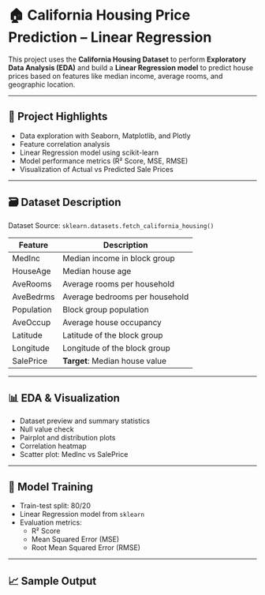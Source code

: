 
# 🏠 California Housing Price Prediction – Linear Regression

This project uses the **California Housing Dataset** to perform **Exploratory Data Analysis (EDA)** and build a **Linear Regression model** to predict house prices based on features like median income, average rooms, and geographic location.

---

## 📌 Project Highlights

- Data exploration with Seaborn, Matplotlib, and Plotly  
- Feature correlation analysis  
- Linear Regression model using scikit-learn  
- Model performance metrics (R² Score, MSE, RMSE)  
- Visualization of Actual vs Predicted Sale Prices  

---

## 🗃 Dataset Description

Dataset Source: `sklearn.datasets.fetch_california_housing()`

| Feature      | Description                              |
|--------------|------------------------------------------|
| MedInc       | Median income in block group             |
| HouseAge     | Median house age                         |
| AveRooms     | Average rooms per household              |
| AveBedrms    | Average bedrooms per household           |
| Population   | Block group population                   |
| AveOccup     | Average house occupancy                  |
| Latitude     | Latitude of the block group              |
| Longitude    | Longitude of the block group             |
| SalePrice    | **Target**: Median house value           |

---

## 📊 EDA & Visualization

- Dataset preview and summary statistics  
- Null value check  
- Pairplot and distribution plots  
- Correlation heatmap  
- Scatter plot: MedInc vs SalePrice  

---

## 🤖 Model Training

- Train-test split: 80/20  
- Linear Regression model from `sklearn`  
- Evaluation metrics:
  - R² Score  
  - Mean Squared Error (MSE)  
  - Root Mean Squared Error (RMSE)  

---

## 📈 Sample Output

